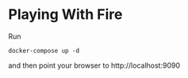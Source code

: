 # Playing With Fire

Run

```
docker-compose up -d
```

and then point your browser to http://localhost:9090
